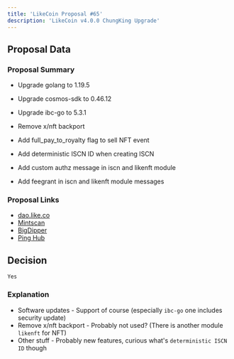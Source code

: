 ```yaml
---
title: 'LikeCoin Proposal #65'
description: 'LikeCoin v4.0.0 ChungKing Upgrade'
---
```


## Proposal Data

### Proposal Summary

- Upgrade golang to 1.19.5

- Upgrade cosmos-sdk to 0.46.12

- Upgrade ibc-go to 5.3.1

- Remove x/nft backport

- Add full_pay_to_royalty flag to sell NFT event

- Add deterministic ISCN ID when creating ISCN

- Add custom authz message in iscn and likenft module

- Add feegrant in iscn and likenft module messages

### Proposal Links
- [dao.like.co](https://dao.like.co/proposals/65)
- [Mintscan](https://www.mintscan.io/likecoin/proposals/65)
- [BigDipper](https://bigdipper.live/likecoin/proposals/65)
- [Ping Hub](https://ping.pub/likecoin/gov/65)


## Decision
`Yes`

### Explanation
- Software updates - Support of course (especially `ibc-go` one includes security update)
- Remove x/nft backport - Probably not used? (There is another module `likenft` for NFT)
- Other stuff - Probably new features, curious what's `deterministic ISCN ID` though
